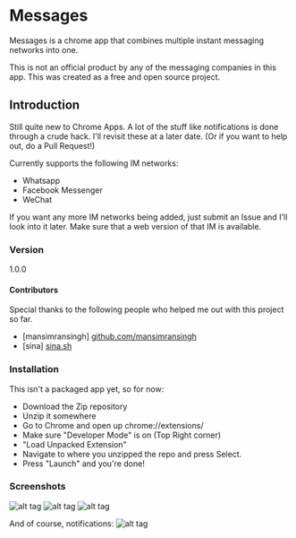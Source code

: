 # Messages

Messages is a chrome app that combines multiple instant messaging networks into one.

This is not an official product by any of the messaging companies in this app. This was created as a free and open source project. 

## Introduction
Still quite new to Chrome Apps. A lot of the stuff like notifications is done through a crude hack. I'll revisit these at a later date. (Or if you want to help out, do a Pull Request!)

Currently supports the following IM networks:

  - Whatsapp
  - Facebook Messenger
  - WeChat

If you want any more IM networks being added, just submit an Issue and I'll look into it later. Make sure that a web version of that IM is available.

### Version
1.0.0

#### Contributors

Special thanks to the following people who helped me out with this project so far.

 - [mansimransingh] [github.com/mansimransingh](github.com/mansimransingh)
 - [sina] [sina.sh](http://sina.sh)


### Installation

This isn't a packaged app yet, so for now:

 - Download the Zip repository
 - Unzip it somewhere
 - Go to Chrome and open up chrome://extensions/
 - Make sure "Developer Mode" is on (Top Right corner)
 - "Load Unpacked Extension"
 - Navigate to where you unzipped the repo and press Select.
 - Press "Launch" and you're done!

### Screenshots

![alt tag](http://jchui.me/files/github/messages/messages-ss1.png)
![alt tag](http://jchui.me/files/github/messages/messages-ss2.png)
![alt tag](http://jchui.me/files/github/messages/messages-ss3.png)

And of course, notifications:
![alt tag](http://jchui.me/files/github/messages/messages-notif.png)
